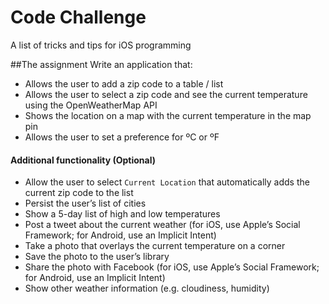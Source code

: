 # Code Challenge
A list of tricks and tips for iOS programming

##The assignment
Write an application that:
- Allows the user to add a zip code to a table / list
- Allows the user to select a zip code and see the current temperature using the OpenWeatherMap API
- Shows the location on a map with the current temperature in the map pin
- Allows the user to set a preference for ºC or ºF



#### Additional functionality (Optional)
- Allow the user to select `Current Location` that automatically adds the current zip code to the list
- Persist the user’s list of cities
- Show a 5-day list of high and low temperatures
- Post a tweet about the current weather (for iOS, use Apple’s Social Framework; for Android, use an Implicit Intent)
- Take a photo that overlays the current temperature on a corner
- Save the photo to the user’s library
- Share the photo with Facebook (for iOS, use Apple’s Social Framework; for Android, use an Implicit Intent)
- Show other weather information (e.g. cloudiness, humidity)


